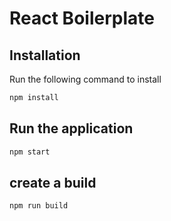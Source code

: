# React Boilerplate

## Installation

Run the following command to install

```bash
npm install
```

## Run the application

```bash
npm start
```
## create a build

```bash
npm run build
